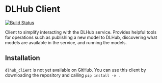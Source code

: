 # DLHub Client
[![Build Status](https://travis-ci.org/DLHub-Argonne/dlhub_client.svg?branch=master)](https://travis-ci.org/DLHub-Argonne/dlhub_client)

Client to simplify interacting with the DLHub service. 
Provides helpful tools for operations such as publishing a new model to DLHub, 
discovering what models are available in the service, and running the models.

## Installation

`dlhub_client` is not yet available on GitHub. 
You can use this client by downloading the repository and calling `pip install -e .`
